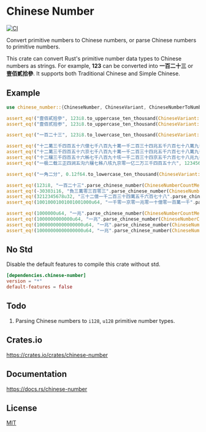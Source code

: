 Chinese Number
====================

[![CI](https://github.com/magiclen/chinese-number/actions/workflows/ci.yml/badge.svg)](https://github.com/magiclen/chinese-number/actions/workflows/ci.yml)

Convert primitive numbers to Chinese numbers, or parse Chinese numbers to primitive numbers.

This crate can convert Rust's primitive number data types to Chinese numbers as strings. For example, **123** can be converted into **一百二十三** or **壹佰貳拾參**. It supports both Traditional Chinese and Simple Chinese.

## Example

```rust
use chinese_number::{ChineseNumber, ChineseVariant, ChineseNumberToNumber, ChineseNumberCountMethod};

assert_eq!("壹佰貳拾參", 123i8.to_uppercase_ten_thousand(ChineseVariant::Traditional));
assert_eq!("壹佰贰拾参", 123i8.to_uppercase_ten_thousand(ChineseVariant::Simple));

assert_eq!("一百二十三", 123i8.to_lowercase_ten_thousand(ChineseVariant::Traditional));

assert_eq!("十二萬三千四百五十六億七千八百九十萬一千二百三十四兆五千六百七十八萬九千零一十二億三千四百五十六萬七千八百九十", 123456789012345678901234567890i128.to_lowercase_high(ChineseVariant::Traditional));
assert_eq!("十二萬三千四百五十六京七千八百九十萬一千二百三十四兆五千六百七十八萬九千零一十二億三千四百五十六萬七千八百九十", 123456789012345678901234567890i128.to_lowercase_middle(ChineseVariant::Traditional));
assert_eq!("十二穰三千四百五十六秭七千八百九十垓一千二百三十四京五千六百七十八兆九千零一十二億三千四百五十六萬七千八百九十", 123456789012345678901234567890i128.to_lowercase_ten_thousand(ChineseVariant::Traditional));
assert_eq!("一极二载三正四涧五沟六穰七秭八垓九京零一亿二万三千四百五十六", 1234567890123456i64.to_lowercase_low(ChineseVariant::Simple).unwrap());

assert_eq!("一角二分", 0.12f64.to_lowercase_ten_thousand(ChineseVariant::Traditional));

assert_eq!(123i8, "一百二十三".parse_chinese_number(ChineseNumberCountMethod::TenThousand).unwrap());
assert_eq!(-30303i16, "負三萬零三百零三".parse_chinese_number(ChineseNumberCountMethod::TenThousand).unwrap());
assert_eq!(3212345678u32, "三十二億一千二百三十四萬五千六百七十八".parse_chinese_number(ChineseNumberCountMethod::TenThousand).unwrap());
assert_eq!(10010001001001001000u64, "一千零一京零一兆零一十億零一百萬一千".parse_chinese_number(ChineseNumberCountMethod::TenThousand).unwrap());

assert_eq!(1000000u64, "一兆".parse_chinese_number(ChineseNumberCountMethod::Low).unwrap());
assert_eq!(1000000000000u64, "一兆".parse_chinese_number(ChineseNumberCountMethod::TenThousand).unwrap());
assert_eq!(10000000000000000u64, "一兆".parse_chinese_number(ChineseNumberCountMethod::Middle).unwrap());
assert_eq!(10000000000000000u64, "一兆".parse_chinese_number(ChineseNumberCountMethod::High).unwrap());
```

## No Std

Disable the default features to compile this crate without std.

```toml
[dependencies.chinese-number]
version = "*"
default-features = false
```

## Todo

1. Parsing Chinese numbers to `i128`, `u128` primitive number types.

## Crates.io

https://crates.io/crates/chinese-number

## Documentation

https://docs.rs/chinese-number

## License

[MIT](LICENSE)
